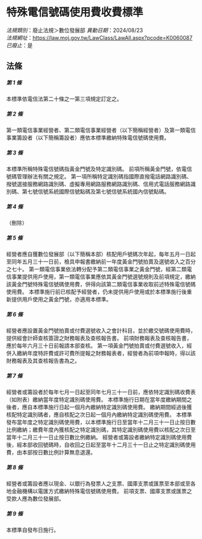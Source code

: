 # 特殊電信號碼使用費收費標準

*法規類別*：廢止法規＞數位發展部
*異動日期*：2024/08/23  
*法規網址*：https://law.moj.gov.tw/LawClass/LawAll.aspx?pcode=K0060087
*已廢止*：是


## 法條
##### 第 1 條
本標準依電信法第二十條之一第三項規定訂定之。

##### 第 2 條
第一類電信事業經營者、第二類電信事業經營者（以下簡稱經營者）及第一類電信事業籌設者（以下簡稱籌設者）應依本標準繳納特殊電信號碼使用費。

##### 第 3 條
本標準所稱特殊電信號碼指黃金門號及特定識別碼。
前項所稱黃金門號，依電信號碼管理辦法有關之規定。
第一項所稱特定識別碼指國際直撥電話網路識別碼、撥號選接服務網路識別碼、虛擬專用網路服務網路識別碼、信用式電話服務網路識別碼、第七號信號系統國際信號點碼及第七號信號系統國內信號點碼。

##### 第 4 條
（刪除）

##### 第 5 條
經營者應自獲數位發展部（以下簡稱本部）核配用戶號碼次年起，每年五月一日起至同年五月三十一日前，檢具申報書繳納前一年度黃金門號拍賣及選號收入之百分之七十。
第一類電信事業依法轉分配予第二類電信事業之黃金門號，經第二類電信事業提供用戶使用，第一類電信事業應依其黃金門號選號規則及前項規定，繳納該黃金門號特殊電信號碼使用費，併得向該第二類電信事業收取前述特殊電信號碼使用費。
本標準施行前已核配予經營者，仍未提供用戶使用或於本標準施行後重新提供用戶使用之黃金門號，亦適用本標準。


##### 第 6 條
經營者應設置黃金門號拍賣或付費選號收入之會計科目，並於繳交號碼使用費時，提供經會計師查核簽證之財務報表及查核報告書。
前項財務報表及查核報告書，應於每年六月三十日前報請本部查核。
第一項黃金門號拍賣或付費選號收入，經併入繳納年度特許費或許可費所提報之財務報表者，經營者為前項申報時，得以該財務報表及其查核報告書為之。


##### 第 7 條
經營者或籌設者於每年七月一日起至同年七月三十一日前，應依特定識別碼收費表（如附表）繳納當年度特定識別碼使用費。
本標準施行日期在當年度繳納期間之後者，應自本標準施行日起一個月內繳納特定識別碼使用費。
繳納期間經過後獲核配特定識別碼者，應自核配之次日起一個月內繳納特定識別碼使用費。
本標準發布當年度之特定識別碼使用費，以本標準施行日至當年十二月三十一日止按日數比例繳納；繳費年度內獲核配之特定識別碼，其特定識別碼使用費以核配之次日至當年十二月三十一日止按日數比例繳納。
經營者或籌設者繳納特定識別碼使用費後，經本部收回號碼時，自收回之日起至當年十二月三十一日止之特定識別碼使用費，由本部按日數比例計算無息退還。


##### 第 8 條
經營者或籌設者應以現金、以銀行為發票人之支票、國庫支票或匯票至本部或至各地金融機構以電匯方式繳納特殊電信號碼使用費。
前項支票、國庫支票或匯票之受款人應為數位發展部。


##### 第 9 條
本標準自發布日施行。



